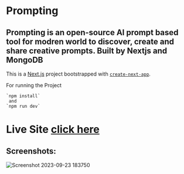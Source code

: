 # Prompting

## Prompting is an open-source AI prompt based tool for modren world to discover, create and share creative prompts. Built by Nextjs and MongoDB

This is a [Next.js](https://nextjs.org/) project bootstrapped with [`create-next-app`](https://github.com/vercel/next.js/tree/canary/packages/create-next-app).

For running the Project

```
`npm install`
 and
`npm run dev`
```

# Live Site [click here](https://prompting-ai.vercel.app/)

## Screenshots:

![Screenshot 2023-09-23 183750](https://github.com/amanr-dev/prompting/assets/124811276/18a7a449-85bf-4b70-9d98-bc32b3874e30)
